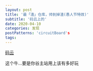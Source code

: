 ```yaml
---
layout: post
title: '最「渣」仓库，帅到掉渣(愚人节特效)'
subtitle: '码云上的'
date: 2020-04-10
categories: 发现
postPatterns: 'circuitBoard's
tags: 
---
```

[码云](https://gitee.com/gitee-frontend/page-animation)



这个牛…要是你谷主站用上该有多好玩
